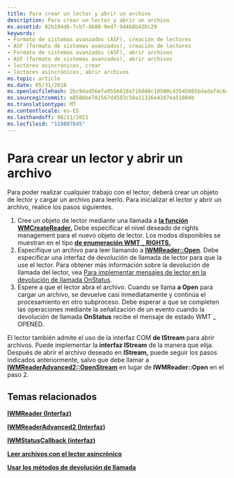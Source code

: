 ```yaml
---
title: Para crear un lector y abrir un archivo
description: Para crear un lector y abrir un archivo
ms.assetid: 82b194d6-7cb7-4b88-9ed7-944b8b43bc29
keywords:
- Formato de sistemas avanzados (ASF), creación de lectores
- ASF (formato de sistemas avanzados), creación de lectores
- Formato de sistemas avanzados (ASF), abrir archivos
- ASF (formato de sistemas avanzados), abrir archivos
- lectores asincrónicos, crear
- lectores asincrónicos, abrir archivos
ms.topic: article
ms.date: 05/31/2018
ms.openlocfilehash: 2bc9dad56efa9556618a71bdd6c18500c43545085bdadaf4c6465fc3bf2e3aab
ms.sourcegitcommit: e858bbe701567d4583c50a11326e42d7ea51804b
ms.translationtype: MT
ms.contentlocale: es-ES
ms.lasthandoff: 08/11/2021
ms.locfileid: "119807645"
---
```

# <a name="to-create-a-reader-and-open-a-file"></a>Para crear un lector y abrir un archivo

Para poder realizar cualquier trabajo con el lector, deberá crear un objeto de lector y cargar un archivo para leerlo. Para inicializar el lector y abrir un archivo, realice los pasos siguientes.

1.  Cree un objeto de lector mediante una llamada a [**la función WMCreateReader.**](/previous-versions/windows/desktop/api/Wmsdkidl/nf-wmsdkidl-wmcreatereader) Debe especificar el nivel deseado de rights management para el nuevo objeto de lector. Los modos disponibles se muestran en el tipo [**de enumeración WMT \_ RIGHTS.**](/previous-versions/windows/desktop/api/Wmsdkidl/ne-wmsdkidl-wmt_rights)
2.  Especifique un archivo para leer llamando a [**IWMReader::Open**](/previous-versions/windows/desktop/api/Wmsdkidl/nf-wmsdkidl-iwmreader-open). Debe especificar una interfaz de devolución de llamada de lector para que la use el lector. Para obtener más información sobre la devolución de llamada del lector, vea [Para implementar mensajes de lector en la devolución de llamada OnStatus](to-implement-reader-messages-in-the-onstatus-callback.md).
3.  Espere a que el lector abra el archivo. Cuando se llama **a Open** para cargar un archivo, se devuelve casi inmediatamente y continúa el procesamiento en otro subproceso. Debe esperar a que se completen las operaciones mediante la señalización de un evento cuando la devolución de llamada **OnStatus** recibe el mensaje de estado WMT \_ OPENED.

El lector también admite el uso de la interfaz COM **de IStream** para abrir archivos. Puede implementar la **interfaz IStream** de la manera que elija. Después de abrir el archivo deseado en **IStream,** puede seguir los pasos indicados anteriormente, salvo que debe llamar a [**IWMReaderAdvanced2::OpenStream**](/previous-versions/windows/desktop/api/Wmsdkidl/nf-wmsdkidl-iwmreaderadvanced2-openstream) en lugar de **IWMReader::Open** en el paso 2.

## <a name="related-topics"></a>Temas relacionados

<dl> <dt>

[**IWMReader (Interfaz)**](/previous-versions/windows/desktop/api/wmsdkidl/nn-wmsdkidl-iwmreader)
</dt> <dt>

[**IWMReaderAdvanced2 (Interfaz)**](/previous-versions/windows/desktop/api/wmsdkidl/nn-wmsdkidl-iwmreaderadvanced2)
</dt> <dt>

[**IWMStatusCallback (interfaz)**](/previous-versions/windows/desktop/api/wmsdkidl/nn-wmsdkidl-iwmstatuscallback)
</dt> <dt>

[**Leer archivos con el lector asincrónico**](reading-files-with-the-asynchronous-reader.md)
</dt> <dt>

[**Usar los métodos de devolución de llamada**](using-the-callback-methods.md)
</dt> </dl>

 

 




